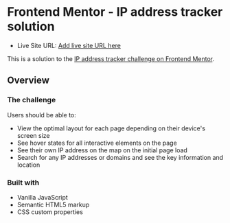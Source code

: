 # Frontend Mentor - IP address tracker solution

- Live Site URL: [Add live site URL here](https://your-live-site-url.com)

This is a solution to the [IP address tracker challenge on Frontend Mentor](https://www.frontendmentor.io/challenges/ip-address-tracker-I8-0yYAH0). 

## Overview

### The challenge

Users should be able to:

- View the optimal layout for each page depending on their device's screen size
- See hover states for all interactive elements on the page
- See their own IP address on the map on the initial page load
- Search for any IP addresses or domains and see the key information and location

### Built with
- Vanilla JavaScript
- Semantic HTML5 markup
- CSS custom properties

